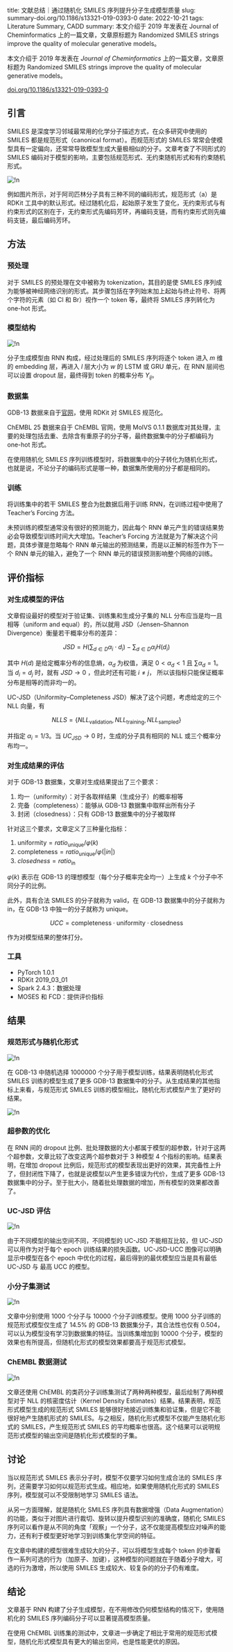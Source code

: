 title: 文献总结｜通过随机化 SMILES 序列提升分子生成模型质量
slug:  summary-doi.org/10.1186/s13321-019-0393-0
date: 2022-10-21
tags: Literature Summary, CADD
summary: 本文介绍于 2019 年发表在 Journal of Cheminformatics 上的一篇文章，文章原标题为 Randomized SMILES strings improve the quality of molecular generative models。

本文介绍于 2019 年发表在 *Journal of Cheminformatics* 上的一篇文章，文章原标题为 Randomized SMILES strings improve the quality of molecular generative models。

<i class="fa-solid fa-arrow-up-right-from-square"></i> [doi.org/10.1186/s13321-019-0393-0](https://doi.org/10.1186/s13321-019-0393-0)

## 引言

SMILES 是深度学习邻域最常用的化学分子描述方式，在众多研究中使用的 SMILES 都是规范形式（canonical format）。而规范形式的 SMILES 常常会使模型具有一定偏向，还常常导致模型生成大量极相似的分子。文章考查了不同形式的 SMILES 编码对于模型的影响，主要包括规范形式、无约束随机形式和有约束随机形式。

![!n](https://storage.live.com/items/4D18B16B8E0B1EDB!7804?authkey=ALYpzW-ZQ_VBXTU)

例如图片所示，对于阿司匹林分子具有三种不同的编码形式，规范形式（a）是 RDKit 工具中的默认形式。经过随机化后，起始原子发生了变化，无约束形式与有约束形式的区别在于，无约束形式先编码芳环，再编码支链，而有约束形式则先编码支链，最后编码芳环。


## 方法

### 预处理

对于 SMILES 的预处理在文中被称为 tokenization，其目的是使 SMILES 序列成为能够被神经网络识别的形式。其步骤包括在字列始末加上起始与终止符号、将两个字符的元素（如 Cl 和 Br）视作一个 token 等，最终将 SMILES 序列转化为 one-hot 形式。

### 模型结构

![!n](https://storage.live.com/items/4D18B16B8E0B1EDB!7805?authkey=ALYpzW-ZQ_VBXTU)

分子生成模型由 RNN 构成，经过处理后的 SMILES 序列将逐个 token 进入 $m$ 维的 embedding 层，再进入 $l$ 层大小为 $w$ 的 LSTM 或 GRU 单元，在 RNN 层间也可以设置 dropout 层，最终得到 token 的概率分布 $Y_{ij}$。

### 数据集

GDB-13 数据来自于[官网](https://gdb.unibe.ch/downloads/)，使用 RDKit 对 SMILES 规范化。

ChEMBL 25 数据来自于 ChEMBL 官网，使用 MolVS 0.1.1 数据库对其处理，主要的处理包括去重、去除含有重原子的分子等，最终数据集中的分子都编码为 one-hot 形式。

在使用随机化 SMILES 序列训练模型时，将数据集中的分子转化为随机化形式，也就是说，不论分子的编码形式是哪一种，数据集所使用的分子都是相同的。

### 训练

将训练集中的若干 SMILES 整合为批数据后用于训练 RNN，在训练过程中使用了 Teacher’s Forcing 方法。

未预训练的模型通常没有很好的预测能力，因此每个 RNN 单元产生的错误结果势必会导致模型训练时间大大增加。Teacher’s Forcing 方法就是为了解决这个问题，具体步骤是忽略每个 RNN 单元输出的预测结果，而是以正解的标签作为下一个 RNN 单元的输入，避免了一个 RNN 单元的错误预测影响整个网络的训练。

## 评价指标

### 对生成模型的评估

文章假设最好的模型对于验证集、训练集和生成分子集的 NLL 分布应当是均一且相等（uniform and equal）的，所以就用 JSD（Jensen–Shannon Divergence）衡量若干概率分布的差异：

$$JSD=H\left(\sum_{d\in D}\alpha_i\cdot d_i\right)-\sum_{d\in D}\alpha_iH(d_i)$$

其中 $H(d)$ 是给定概率分布的信息熵，$\alpha_d$ 为权值，满足 $0<\alpha_d<1$ 且 $\sum\alpha_d=1$。当 $d_i=d_j$ 时，就有 $JSD\rightarrow 0$ ，但此时还有可能 $i\not =j$， 所以该指标只能保证概率分布是相等的而非均一的。

UC-JSD（Uniformity–Completeness JSD）解决了这个问题，考虑给定的三个 NLL 向量，有

$$NLLS=\{NLL_\mathrm{validation},NLL_\mathrm{training},NLL_\mathrm{sampled}\}$$

并指定 $\alpha_i=1/3$。当 $UC_{JSD}\rightarrow0$ 时，生成的分子具有相同的 NLL 或三个概率分布均一。

### 对生成结果的评估

对于 GDB-13 数据集，文章对生成结果提出了三个要求：

1. 均一（uniformity）：对于各取样结果（生成分子）的概率相等
2. 完备（completeness）：能够从 GDB-13 数据集中取样出所有分子
3. 封闭（closedness）：只有 GDB-13 数据集中的分子被取样

针对这三个要求，文章定义了三种量化指标：

1. $\mathrm{uniformity}=ratio_\mathrm{unique}/\varphi(k)$
2. $\mathrm{completeness}=ratio_\mathrm{unique}/\varphi(|in|)$
3. $closedness=ratio_\mathrm{in}$

$\varphi(k)$ 表示在 GDB-13 的理想模型（每个分子概率完全均一）上生成 $k$ 个分子中不同分子的比例。

此外，具有合法 SMILES 的分子就称为 valid，在 GDB-13 数据集中的分子就称为 in，在 GDB-13 中独一的分子就称为 unique。

$$UCC=\mathrm{completeness}\cdot\mathrm{uniformity}\cdot\mathrm{closedness}$$

作为对模型结果的整体打分。

### 工具

- PyTorch 1.0.1
- RDKit 2019_03_01
- Spark 2.4.3：数据处理
- MOSES 和 FCD：提供评价指标

## 结果

### 规范形式与随机化形式

![!n](https://storage.live.com/items/4D18B16B8E0B1EDB!7829?authkey=ALYpzW-ZQ_VBXTU)

在 GDB-13 中随机选择 1000000 个分子用于模型训练，结果表明随机化形式 SMILES 训练的模型生成了更多 GDB-13 数据集中的分子。从生成结果的其他指标上来看，与规范形式 SMILES 训练的模型相比，随机化形式模型产生了更好的结果。

![!n](https://storage.live.com/items/4D18B16B8E0B1EDB!7830?authkey=ALYpzW-ZQ_VBXTU)

### 超参数的优化

在 RNN 间的 dropout 比例、批处理数据的大小都属于模型的超参数，针对于这两个超参数，文章比较了改变这两个超参数对于 3 种模型 4 个指标的影响。结果表明，在增加 dropout 比例后，规范形式的模型表现出更好的效果，其完备性上升了，但封闭性下降了，也就是说模型以产生更多错误为代价，生成了更多 GDB-13 数据集中的分子。至于批大小，随着批处理数据的增加，所有模型的效果都改善了。


### UC-JSD 评估

![!n](https://storage.live.com/items/4D18B16B8E0B1EDB!7831?authkey=ALYpzW-ZQ_VBXTU)

由于不同模型的输出空间不同，不同模型的 UC-JSD 不能相互比较，但 UC-JSD 可以用作为对于每个 epoch 训练结果的损失函数。UC-JSD-UCC 图像可以明确显示中模型在各个 epoch 中优化的过程，最后得到的最优模型应当是具有最低 UC-JSD 与 最高 UCC 的模型。

### 小分子集测试

![!n](https://storage.live.com/items/4D18B16B8E0B1EDB!7832?authkey=ALYpzW-ZQ_VBXTU)

文章中分别使用 1000 个分子与 10000 个分子训练模型。使用 1000 分子训练的规范形式模型仅生成了 14.5% 的 GDB-13 数据集分子，其合法性也仅有 0.504，可以认为模型没有学习到数据集的特征。当训练集增加到 10000 个分子，模型的效果也有所提高，但随机化形式的模型效果都要高于规范形式模型。

### ChEMBL 数据测试

![!n](https://storage.live.com/items/4D18B16B8E0B1EDB!7833?authkey=ALYpzW-ZQ_VBXTU)

文章还使用 ChEMBL 的类药分子训练集测试了两种两种模型，最后绘制了两种模型对于 NLL 的核密度估计（Kernel Density Estimates）结果。结果表明，规范形式模型生成的规范形式 SMILES 能够很好地接近训练集和验证集，但是它不能很好地产生随机形式的 SMILES。与之相反，随机化形式模型不仅能产生随机化形式的 SMILES，产生规范形式 SMILES 的平均概率也很高。这个结果可以说明规范形式模型的输出空间是随机化形式模型的子集。

## 讨论

当以规范形式 SMILES 表示分子时，模型不仅要学习如何生成合法的 SMILES 序列，还需要学习如何以规范形式生成。相应地，如果使用随机化形式的 SMILES 序列，模型就可以不受限制地学习 SMILES 语法。

从另一方面理解，就是随机化 SMILES 序列具有数据增强（Data Augmentation）的功能，类似于对图片进行裁切、旋转以提升模型识别的准确度，随机化 SMILES 序列可以看作是从不同的角度「观察」一个分子，这不仅能提高模型应对噪声的能力，还有利于模型更好地学习到训练集化学空间的特征。

在文章中构建的模型很难生成较大的分子，可以将模型生成每个 token 的步骤看作一系列可选的行为（加原子、加键），这种模型的问题就在于随着分子增大，可选的行为激增，所以使用 SMILES 生成较大、较复杂的的分子仍有难度。

## 结论

文章基于 RNN 构建了分子生成模型，在不用修改仍何模型结构的情况下，使用随机化的 SMILES 序列编码分子可以显著提高模型质量。

在使用 ChEMBL 训练集的测试中，文章进一步确定了相比于常用的规范形式模型，随机化形式模型具有更大的输出空间，也是性能更优的原因。